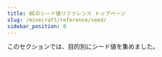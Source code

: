 ```yaml
---
title: BEのシード値リファレンス トップページ
slug: /minecraft/reference/seed/
sidebar_position: 0
---
```


このセクションでは、目的別にシード値を集めました。
